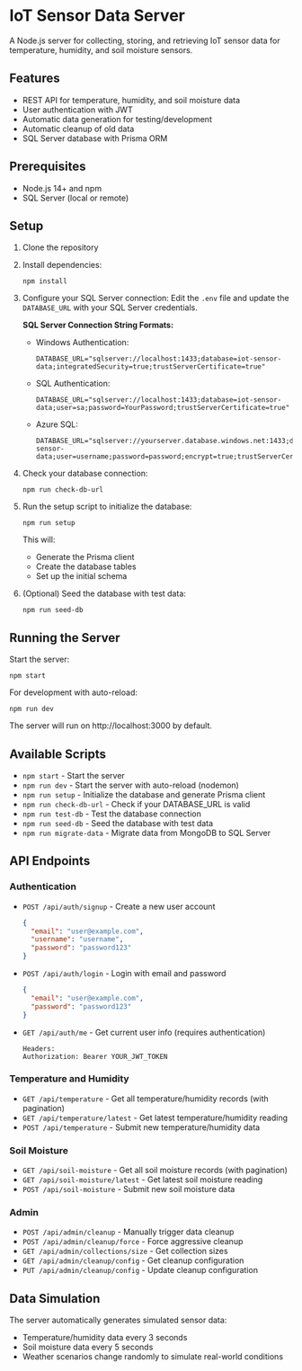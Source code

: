 # IoT Sensor Data Server

A Node.js server for collecting, storing, and retrieving IoT sensor data for temperature, humidity, and soil moisture sensors.

## Features

- REST API for temperature, humidity, and soil moisture data
- User authentication with JWT
- Automatic data generation for testing/development
- Automatic cleanup of old data
- SQL Server database with Prisma ORM

## Prerequisites

- Node.js 14+ and npm
- SQL Server (local or remote)

## Setup

1. Clone the repository
2. Install dependencies:
   ```
   npm install
   ```
3. Configure your SQL Server connection:
   Edit the `.env` file and update the `DATABASE_URL` with your SQL Server credentials.
   
   **SQL Server Connection String Formats:**
   
   - Windows Authentication:
     ```
     DATABASE_URL="sqlserver://localhost:1433;database=iot-sensor-data;integratedSecurity=true;trustServerCertificate=true"
     ```
   
   - SQL Authentication:
     ```
     DATABASE_URL="sqlserver://localhost:1433;database=iot-sensor-data;user=sa;password=YourPassword;trustServerCertificate=true"
     ```
   
   - Azure SQL:
     ```
     DATABASE_URL="sqlserver://yourserver.database.windows.net:1433;database=iot-sensor-data;user=username;password=password;encrypt=true;trustServerCertificate=false"
     ```

4. Check your database connection:
   ```
   npm run check-db-url
   ```

5. Run the setup script to initialize the database:
   ```
   npm run setup
   ```
   This will:
   - Generate the Prisma client
   - Create the database tables
   - Set up the initial schema

6. (Optional) Seed the database with test data:
   ```
   npm run seed-db
   ```

## Running the Server

Start the server:
```
npm start
```

For development with auto-reload:
```
npm run dev
```

The server will run on http://localhost:3000 by default.

## Available Scripts

- `npm start` - Start the server
- `npm run dev` - Start the server with auto-reload (nodemon)
- `npm run setup` - Initialize the database and generate Prisma client
- `npm run check-db-url` - Check if your DATABASE_URL is valid
- `npm run test-db` - Test the database connection
- `npm run seed-db` - Seed the database with test data
- `npm run migrate-data` - Migrate data from MongoDB to SQL Server

## API Endpoints

### Authentication

- `POST /api/auth/signup` - Create a new user account
  ```json
  {
    "email": "user@example.com",
    "username": "username",
    "password": "password123"
  }
  ```

- `POST /api/auth/login` - Login with email and password
  ```json
  {
    "email": "user@example.com",
    "password": "password123"
  }
  ```

- `GET /api/auth/me` - Get current user info (requires authentication)
  ```
  Headers:
  Authorization: Bearer YOUR_JWT_TOKEN
  ```

### Temperature and Humidity

- `GET /api/temperature` - Get all temperature/humidity records (with pagination)
- `GET /api/temperature/latest` - Get latest temperature/humidity reading
- `POST /api/temperature` - Submit new temperature/humidity data

### Soil Moisture

- `GET /api/soil-moisture` - Get all soil moisture records (with pagination)
- `GET /api/soil-moisture/latest` - Get latest soil moisture reading
- `POST /api/soil-moisture` - Submit new soil moisture data

### Admin

- `POST /api/admin/cleanup` - Manually trigger data cleanup
- `POST /api/admin/cleanup/force` - Force aggressive cleanup
- `GET /api/admin/collections/size` - Get collection sizes
- `GET /api/admin/cleanup/config` - Get cleanup configuration
- `PUT /api/admin/cleanup/config` - Update cleanup configuration

## Data Simulation

The server automatically generates simulated sensor data:
- Temperature/humidity data every 3 seconds
- Soil moisture data every 5 seconds
- Weather scenarios change randomly to simulate real-world conditions 